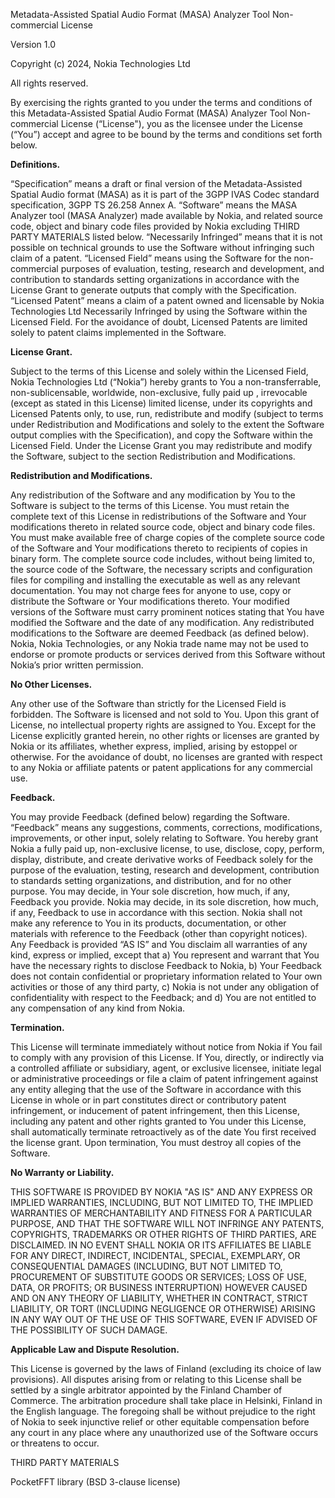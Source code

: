 Metadata-Assisted Spatial Audio Format (MASA) Analyzer Tool Non-commercial License

Version 1.0

Copyright (c) 2024, Nokia Technologies Ltd

All rights reserved.

By exercising the rights granted to you under the terms and conditions of this Metadata-Assisted Spatial Audio Format (MASA) Analyzer Tool Non-commercial License (“License"), you as the licensee under the License (“You”) accept and agree to be bound by the terms and conditions set forth below.

**Definitions.**

“Specification” means a draft or final version of the Metadata-Assisted Spatial Audio format (MASA) as it is part of the 3GPP IVAS Codec standard specification, 3GPP TS 26.258 Annex A.
“Software” means the MASA Analyzer tool (MASA Analyzer) made available by Nokia, and related source code, object and binary code files provided by Nokia excluding THIRD PARTY MATERIALS listed below.
“Necessarily Infringed” means that it is not possible on technical grounds to use the Software without infringing such claim of a patent.
“Licensed Field” means using the Software for the non-commercial purposes of evaluation, testing, research and development, and contribution to standards setting organizations in accordance with the License Grant to generate outputs that comply with the Specification.
“Licensed Patent” means a claim of a patent owned and licensable by Nokia Technologies Ltd Necessarily Infringed by using the Software within the Licensed Field.  For the avoidance of doubt, Licensed Patents are limited solely to patent claims implemented in the Software.

**License Grant.**

Subject to the terms of this License and solely within the Licensed Field, Nokia Technologies Ltd (“Nokia”) hereby grants to You a non-transferrable, non-sublicensable, worldwide, non-exclusive, fully paid up , irrevocable (except as stated in this License) limited license, under its copyrights and Licensed Patents only, to use, run, redistribute and modify (subject to terms under Redistribution and Modifications and solely to the extent the Software output complies with the Specification), and copy the Software within the Licensed Field. Under the License Grant you may redistribute and modify the Software, subject to the section Redistribution and Modifications. 

**Redistribution and Modifications.**

Any redistribution of the Software and any modification by You to the Software is subject to the terms of this License. You must retain the complete text of this License in redistributions of the Software and Your modifications thereto in related source code, object and binary code files. You must make available free of charge copies of the complete source code of the Software and Your modifications thereto to recipients of copies in binary form. The complete source code includes, without being limited to, the source code of the Software, the necessary scripts and configuration files for compiling and installing the executable as well as any relevant documentation. You may not charge fees for anyone to use, copy or distribute the Software or Your modifications thereto. Your modified versions of the Software must carry prominent notices stating that You have modified the Software and the date of any modification. Any redistributed modifications to the Software are deemed Feedback (as defined below).
Nokia, Nokia Technologies, or any Nokia trade name may not be used to endorse or promote products or services derived from this Software without Nokia’s prior written permission. 

**No Other Licenses.**

Any other use of the Software than strictly for the Licensed Field is forbidden. The Software is licensed and not sold to You. Upon this grant of License, no intellectual property rights are assigned to You.
Except for the License explicitly granted herein, no other rights or licenses are granted by Nokia or its affiliates, whether express, implied, arising by estoppel or otherwise.  For the avoidance of doubt, no licenses are granted with respect to any Nokia or affiliate patents or patent applications for any commercial use.  

**Feedback.**

You may provide Feedback (defined below) regarding the Software.  “Feedback” means any suggestions, comments, corrections, modifications, improvements, or other input, solely relating to Software. You hereby grant Nokia a fully paid up, non-exclusive license, to use, disclose, copy, perform, display, distribute, and create derivative works of Feedback solely for the purpose of the evaluation, testing, research and development, contribution to standards setting organizations, and distribution, and for no other purpose.  You may decide, in Your sole discretion, how much, if any, Feedback you provide. Nokia may decide, in its sole discretion, how much, if any, Feedback to use in accordance with this section.  Nokia shall not make any reference to You in its products, documentation, or other materials with reference to the Feedback (other than copyright notices). Any Feedback is provided “AS IS” and You disclaim all warranties of any kind, express or implied, except that a) You represent and warrant that You have the necessary rights to disclose Feedback to Nokia, b) Your Feedback does not contain confidential or proprietary information related to Your own activities or those of any third party, c) Nokia is not under any obligation of confidentiality with respect to the Feedback; and d) You are not entitled to any compensation of any kind from Nokia.  

**Termination.**

This License will terminate immediately without notice from Nokia if You fail to comply with any provision of this License. 
If You, directly, or indirectly via a controlled affiliate or subsidiary, agent, or exclusive licensee, initiate legal or administrative proceedings or file a claim of patent infringement against any entity alleging that the use of the Software in accordance with this License in whole or in part constitutes direct or contributory patent infringement, or inducement of patent infringement, then this License, including any patent and other rights granted to You under this License, shall automatically terminate retroactively as of the date You first received the license grant.
Upon termination, You must destroy all copies of the Software. 

**No Warranty or Liability.**

THIS SOFTWARE IS PROVIDED BY NOKIA "AS IS" AND ANY EXPRESS OR IMPLIED WARRANTIES, INCLUDING, BUT NOT LIMITED TO, THE IMPLIED WARRANTIES OF MERCHANTABILITY AND FITNESS FOR A PARTICULAR PURPOSE, AND THAT THE SOFTWARE WILL NOT INFRINGE ANY PATENTS, COPYRIGHTS, TRADEMARKS OR OTHER RIGHTS OF THIRD PARTIES, ARE DISCLAIMED. IN NO EVENT SHALL NOKIA OR ITS AFFILIATES BE LIABLE FOR ANY DIRECT, INDIRECT, INCIDENTAL, SPECIAL, EXEMPLARY, OR CONSEQUENTIAL DAMAGES (INCLUDING, BUT NOT LIMITED TO, PROCUREMENT OF SUBSTITUTE GOODS OR SERVICES; LOSS OF USE, DATA, OR PROFITS; OR BUSINESS INTERRUPTION) HOWEVER CAUSED AND ON ANY THEORY OF LIABILITY, WHETHER IN CONTRACT, STRICT LIABILITY, OR TORT (INCLUDING NEGLIGENCE OR OTHERWISE) ARISING IN ANY WAY OUT OF THE USE OF THIS SOFTWARE, EVEN IF ADVISED OF THE POSSIBILITY OF SUCH DAMAGE.

**Applicable Law and Dispute Resolution.**

This License is governed by the laws of Finland (excluding its choice of law provisions). All disputes arising from or relating to this License shall be settled by a single arbitrator appointed by the Finland Chamber of Commerce. The arbitration procedure shall take place in Helsinki, Finland in the English language.
The foregoing shall be without prejudice to the right of Nokia to seek injunctive relief or other equitable compensation before any court in any place where any unauthorized use of the Software occurs or threatens to occur.
 
THIRD PARTY MATERIALS

PocketFFT library (BSD 3-clause license)
